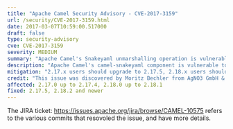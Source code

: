 ```yaml
---
title: "Apache Camel Security Advisory - CVE-2017-3159"
url: /security/CVE-2017-3159.html
date: 2017-03-07T10:59:00.517000
draft: false
type: security-advisory
cve: CVE-2017-3159
severity: MEDIUM
summary: "Apache Camel's Snakeyaml unmarshalling operation is vulnerable to Remote Code Execution attacks"
description: "Apache Camel's camel-snakeyaml component is vulnerable to Java object de-serialisation vulnerability. De-serializing untrusted data can lead to security flaws."
mitigation: "2.17.x users should upgrade to 2.17.5, 2.18.x users should upgrade to 2.18.2."
credit: "This issue was discovered by Moritz Bechler from AgNO3 GmbH & Co."
affected: 2.17.0 up to 2.17.4, 2.18.0 up to 2.18.1
fixed: 2.17.5, 2.18.2 and newer
---
```


The JIRA ticket: https://issues.apache.org/jira/browse/CAMEL-10575 refers to the various commits that resovoled the issue, and have more details.
